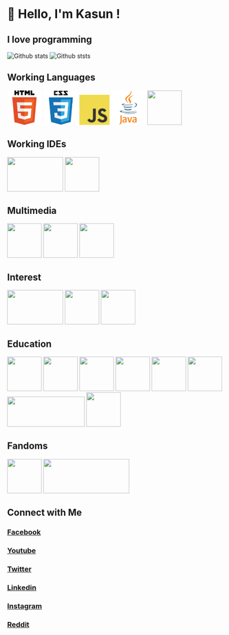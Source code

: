  <h1>👋 Hello,     I'm Kasun ! </h1>
 <h2>I love programming</h2>
 

 
![Github stats](https://github-readme-stats.vercel.app/api?username=KasunGimantha&count_private=true&show_icons=true&theme=radical)
![Github ststs](https://github-readme-stats.vercel.app/api/top-langs/?username=KasunGimantha&show_icons=true&theme=radical)


<h2>Working Languages</h2>
<div>
<span>
<img src="https://raw.githubusercontent.com/github/explore/80688e429a7d4ef2fca1e82350fe8e3517d3494d/topics/html/html.png" style="width:80px;height:80px;" >
<img src="https://raw.githubusercontent.com/github/explore/80688e429a7d4ef2fca1e82350fe8e3517d3494d/topics/css/css.png" style="width:80px;height:80px;" >
<img src="https://raw.githubusercontent.com/github/explore/80688e429a7d4ef2fca1e82350fe8e3517d3494d/topics/javascript/javascript.png" style="width:70px;height:70px;" >
<img src="https://raw.githubusercontent.com/github/explore/5b3600551e122a3277c2c5368af2ad5725ffa9a1/topics/java/java.png" style="width:80px;height:80px;" >
<img src="https://upload.wikimedia.org/wikipedia/commons/thumb/1/18/ISO_C%2B%2B_Logo.svg/1822px-ISO_C%2B%2B_Logo.svg.png" style="width:80px;height:80px;" >
</span>
</div>


<h2>Working IDEs</h2>
<div>
<span>
<img src="https://1000logos.net/wp-content/uploads/2020/08/Visual-Studio-Logo.png" style="width:130px;height:80px;" >
<img src="https://upload.wikimedia.org/wikipedia/commons/thumb/9/9c/IntelliJ_IDEA_Icon.svg/1200px-IntelliJ_IDEA_Icon.svg.png" style="width:80px;height:80px;" >
</span>
</div>

<h2>Multimedia</h2>
<div>
<span>
<img src="https://brandslogos.com/wp-content/uploads/images/adobe-photoshop-cs4-logo.png" style="width:80px;height:80px;" >
<img src="https://brandslogos.com/wp-content/uploads/thumbs/premiere-pro-cc-logo-vector.svg" style="width:80px;height:80px;" >
<img src="https://logos-download.com/wp-content/uploads/2017/01/Audition_logo_Adobe_Audition_CC-1-700x682.png" style="width:80px;height:80px;" >
</span>
</div>

<h2>Interest</h2>
<div>
<span>
<img src="https://www.pngmart.com/files/21/AI-PNG-HD.png" style="width:130px;height:80px;" >
<img src="https://upload.wikimedia.org/wikipedia/commons/thumb/7/77/VR_Logo_Virtual_Reality_Logo.svg/512px-VR_Logo_Virtual_Reality_Logo.svg.png" style="width:80px;height:80px;" >
<img src="https://cdn-icons-png.flaticon.com/512/2532/2532643.png" style="width:80px;height:80px;" >
 
</span>
</div>

<h2>Education</h2>
<div>
<span>
<img src="https://ayeshmantha.me/images/logo3.png" style="width:80px;height:80px;" >
<img src="https://bcg.lk/img/logo8.png" style="width:80px;height:80px;" >
<img src="http://www.jfn.ac.lk/wp-content/uploads/2022/02/Logo-black-and-white.png" style="width:80px;height:80px;" >
<img src="https://upload.wikimedia.org/wikipedia/en/6/60/University_of_Moratuwa_logo.png" style="width:80px;height:80px;" >
<img src="https://avatars.githubusercontent.com/u/6937151?s=280&v=4" style="width:80px;height:80px;" >
<img src="https://upload.wikimedia.org/wikipedia/en/c/cf/Aquinas_College_of_Higher_Studies_Logo.png" style="width:80px;height:80px;" >
<img src="https://cdn01.alison-static.net/public/html/site/img/media-kit/alison-logo-inverted.jpg" style="width:180px;height:70px;" >
<img src="https://cdn-images-1.medium.com/max/1200/1*hsdk74SBj4i_UfX8SaW6YA.png" style="width:80px;height:80px;" >
</span>
</div>


<h2>Fandoms</h2>
<div>
<span>
<img src="https://pngimg.com/uploads/star_wars_logo/star_wars_logo_PNG34.png" style="width:80px;height:80px;" >
<img src="https://www.transparentpng.com/thumb/transformers-logo/GImFNF-transformers-text-logo-clipart-png-file.png" style="width:200px;height:80px;" >

</span>
</div>


<h2>Connect with Me</h2>
<div>
<span>
 
 <h3><a href="https://www.facebook.com/kasun.gimantha.96">Facebook</a></h3>
 <h3><a href="https://www.youtube.com/channel/UCwGxZn0DCUNqQ7w4x9g4YJQ">Youtube</a></h3>
 <h3><a href="https://twitter.com/KasunGimantha">Twitter</a></h3>
 <h3><a href="https://www.linkedin.com/in/kasun-gimantha-507344226">Linkedin</a></h3>
 <h3><a href="https://www.instagram.com/kasun_gimantha">Instagram</a></h3>
 <h3><a href="https://www.reddit.com/user/KaZuN_G">Reddit</a></h3>

 
</span>
</div>









</span>





 
 
 
 

